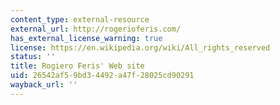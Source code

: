 ```yaml
---
content_type: external-resource
external_url: http://rogerioferis.com/
has_external_license_warning: true
license: https://en.wikipedia.org/wiki/All_rights_reserved
status: ''
title: Rogiero Feris' Web site
uid: 26542af5-9bd3-4492-a47f-28025cd90291
wayback_url: ''
---
```

